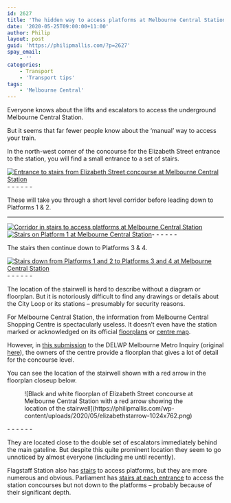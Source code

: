 ```yaml
---
id: 2627
title: 'The hidden way to access platforms at Melbourne Central Station'
date: '2020-05-25T09:00:00+11:00'
author: Philip
layout: post
guid: 'https://philipmallis.com/?p=2627'
spay_email:
    - ''
categories:
    - Transport
    - 'Transport tips'
tags:
    - 'Melbourne Central'
---
```


Everyone knows about the lifts and escalators to access the underground Melbourne Central Station.

But it seems that far fewer people know about the ‘manual’ way to access your train.

In the north-west corner of the concourse for the Elizabeth Street entrance to the station, you will find a small entrance to a set of stairs.

[![Entrance to stairs from Elizabeth Street concourse at Melbourne Central Station](https://live.staticflickr.com/65535/49928938262_2d5c82c207_z.jpg)](https://www.flickr.com/photos/philipmallis/49928938262/in/dateposted/ "Entrance to stairs from Elizabeth Street concourse at Melbourne Central Station")<script async="" charset="utf-8" src="//embedr.flickr.com/assets/client-code.js"></script>- - - - - -

These will take you through a short level corridor before leading down to Platforms 1 &amp; 2.

- - - - - -

[![Corridor in stairs to access platforms at Melbourne Central Station](https://live.staticflickr.com/65535/49928117023_011b9c6369_z.jpg)](https://www.flickr.com/photos/philipmallis/49928117023/in/dateposted/ "Corridor in stairs to access platforms at Melbourne Central Station")<script async="" charset="utf-8" src="//embedr.flickr.com/assets/client-code.js"></script>[![Stairs on Platform 1 at Melbourne Central Station](https://live.staticflickr.com/65535/49928117118_06f49e40d0_z.jpg)](https://www.flickr.com/photos/philipmallis/49928117118/in/dateposted/ "Stairs on Platform 1 at Melbourne Central Station")<script async="" charset="utf-8" src="//embedr.flickr.com/assets/client-code.js"></script>- - - - - -

The stairs then continue down to Platforms 3 &amp; 4.

[![Stairs down from Platforms 1 and 2 to Platforms 3 and 4 at Melbourne Central Station](https://live.staticflickr.com/65535/49928634226_0e83b13007_z.jpg)](https://www.flickr.com/photos/philipmallis/49928634226/in/dateposted/ "Stairs down from Platforms 1 and 2 to Platforms 3 and 4 at Melbourne Central Station")<script async="" charset="utf-8" src="//embedr.flickr.com/assets/client-code.js"></script>- - - - - -

The location of the stairwell is hard to describe without a diagram or floorplan. But it is notoriously difficult to find any drawings or details about the City Loop or its stations – presumably for security reasons.

For Melbourne Central Station, the information from Melbourne Central Shopping Centre is spectacularly useless. It doesn’t even have the station marked or acknowledged on its official [floorplans](https://www.melbournecentral.com.au/Upload/MelbourneCentral/Media/POP-UP-SITE-PLANS.pdf) or [centre map](https://www.melbournecentral.com.au/centre-info/centre-map#/).

However, in [this submission](https://drive.google.com/file/d/1trUa0BsLioLZ4V5ggesFwN8Ousv3sAjY/view?usp=sharing) to the DELWP Melbourne Metro Inquiry (original [here](https://www.planning.vic.gov.au/__data/assets/pdf_file/0016/5380/303-Melb-Central-GPT-Group-submissions.pdf)), the owners of the centre provide a floorplan that gives a lot of detail for the concourse level.

You can see the location of the stairwell shown with a red arrow in the floorplan closeup below.

<figure class="wp-block-image size-large">![Black and white floorplan of Elizabeth Street concourse at Melbourne Central Station with a red arrow showing the location of the stairwell](https://philipmallis.com/wp-content/uploads/2020/05/elizabethstarrow-1024x762.png)</figure>- - - - - -

They are located close to the double set of escalators immediately behind the main gateline. But despite this quite prominent location they seem to go unnoticed by almost everyone (including me until recently).

Flagstaff Station also has [stairs](https://railgallery.wongm.com/city-loop/F137_2602.jpg.html) to access platforms, but they are more numerous and obvious. Parliament has [stairs at each entrance](https://www.flickr.com/photos/avlxyz/15867288152) to access the station concourses but not down to the platforms – probably because of their significant depth.